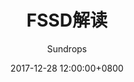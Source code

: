 ---
layout:     post
title:      "FSSD解读"
csdn-url:   "https://blog.csdn.net/u013010889/article/details/78926852"
date:       2017-12-28 12:00:00+0800
author:     "Sundrops"
header-img: "img/home-bg-faye.png"
catalog: true
tags:
    - detection
---